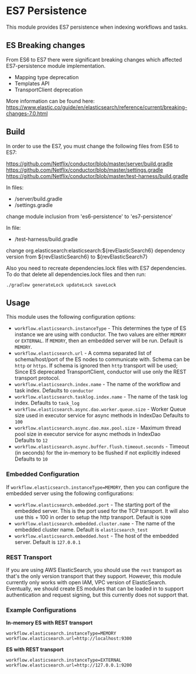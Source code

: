 # ES7 Persistence

This module provides ES7 persistence when indexing workflows and tasks.

## ES Breaking changes

From ES6 to ES7 there were significant breaking changes which affected ES7-persistence module implementation.
* Mapping type deprecation
* Templates API
* TransportClient deprecation

More information can be found here: https://www.elastic.co/guide/en/elasticsearch/reference/current/breaking-changes-7.0.html


## Build

In order to use the ES7, you must change the following files from ES6 to ES7:


https://github.com/Netflix/conductor/blob/master/server/build.gradle
https://github.com/Netflix/conductor/blob/master/settings.gradle
https://github.com/Netflix/conductor/blob/master/test-harness/build.gradle

In files:
- /server/build.gradle
- /settings.gradle

change module inclusion from 'es6-persistence' to 'es7-persistence'


In file:
 
- /test-harness/build.gradle

change org.elasticsearch:elasticsearch:${revElasticSearch6} dependency version from ${revElasticSearch6} to ${revElasticSearch7}


Also you need to recreate dependencies.lock files with ES7 dependencies. To do that delete all dependencies.lock files and then run: 

```
./gradlew generateLock updateLock saveLock
```

## Usage

This module uses the following configuration options:

* `workflow.elasticsearch.instanceType` - This determines the type of ES instance we are using with conductor.
The two values are either `MEMORY` or `EXTERNAL`.
If `MEMORY`, then an embedded server will be run.
Default is `MEMORY`.
* `workflow.elasticsearch.url` - A comma separated list of schema/host/port of the ES nodes to communicate with.
Schema can be `http` or `https`. If schema is ignored then `http` transport will be used;
Since ES deprecated TransportClient, conductor will use only the  REST transport protocol.
* `workflow.elasticsearch.index.name` - The name of the workflow and task index.
Defaults to `conductor`
* `workflow.elasticsearch.tasklog.index.name` - The name of the task log index.
Defaults to `task_log`
* `workflow.elasticsearch.async.dao.worker.queue.size` - Worker Queue size used in executor service for async methods in IndexDao 
Defaults to `100`
* `workflow.elasticsearch.async.dao.max.pool.size` - Maximum thread pool size in executor service for async methods in IndexDao        
Defaults to `12`
* `workflow.elasticsearch.async.buffer.flush.timeout.seconds` - Timeout (in seconds) for the in-memory to be flushed if not explicitly indexed
Defaults to `10`

### Embedded Configuration

If `workflow.elasticsearch.instanceType=MEMORY`, then you can configure the embedded server using the following configurations: 

* `workflow.elasticsearch.embedded.port` - The starting port of the embedded server.
This is the port used for the TCP transport.
It will also use this + 100 in order to setup the http transport.
Default is `9200`
* `workflow.elasticsearch.embedded.cluster.name` - The name of the embedded cluster name.
Default is `elasticsearch_test`
* `workflow.elasticsearch.embedded.host` - The host of the embedded server.
Default is `127.0.0.1`

### REST Transport

If you are using AWS ElasticSearch, you should use the `rest` transport as that's the only version transport that they support.
However, this module currently only works with open IAM, VPC version of ElasticSearch.
Eventually, we should create ES modules that can be loaded in to support authentication and request signing, but this currently does not support that.

### Example Configurations


**In-memory ES with REST transport**

```
workflow.elasticsearch.instanceType=MEMORY
workflow.elasticsearch.url=http://localhost:9300
```

**ES with REST transport**

```
workflow.elasticsearch.instanceType=EXTERNAL
workflow.elasticsearch.url=http://127.0.0.1:9200
```

